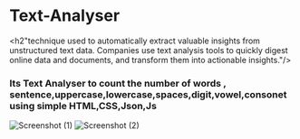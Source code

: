 # Text-Analyser
<h2"technique used to automatically extract valuable insights from unstructured text data. Companies use text analysis tools to quickly digest online data and documents, and transform them into actionable insights."/>


<h3>Its Text Analyser   to count the number of words , sentence,uppercase,lowercase,spaces,digit,vowel,consonet
using simple HTML,CSS,Json,Js</h3>

![Screenshot (1)](https://user-images.githubusercontent.com/76102425/150664060-c4967f8a-2e39-4609-95e1-6cb6b21fb1e6.png)
![Screenshot (2)](https://user-images.githubusercontent.com/76102425/150664064-e4a8afb5-e56b-4e61-8542-8f15e5fa15a4.png)
